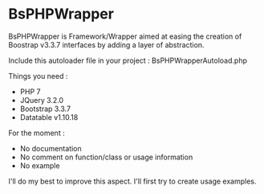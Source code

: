 # BsPHPWrapper
BsPHPWrapper is Framework/Wrapper aimed at easing the creation of Boostrap v3.3.7 interfaces by adding a layer of abstraction.

Include this autoloader file in your project : BsPHPWrapperAutoload.php

Things you need :
 - PHP 7
 - JQuery 3.2.0
 - Bootstrap 3.3.7
 - Datatable v1.10.18

For the moment :
 - No documentation
 - No comment on function/class or usage information
 - No example

I'll do my best to improve this aspect. I'll first try to create usage examples.
